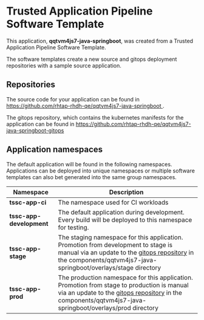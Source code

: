 # Trusted Application Pipeline Software Template

This application, **qqtvm4js7-java-springboot**, was created from a Trusted Application Pipeline Software Template.

The software templates create a new source and gitops deployment repositories with a sample source application. 

## Repositories

The source code for your application can be found in [https://github.com/rhtap-rhdh-qe/qqtvm4js7-java-springboot ](https://github.com/rhtap-rhdh-qe/qqtvm4js7-java-springboot ).
 
The gitops repository, which contains the kubernetes manifests for the application can be found in 
[https://github.com/rhtap-rhdh-qe/qqtvm4js7-java-springboot-gitops ](https://github.com/rhtap-rhdh-qe/qqtvm4js7-java-springboot-gitops ) 

## Application namespaces 

The default application will be found in the following namespaces. Applications can be deployed into unique namespaces or multiple software templates can also bet generated into the same group namespaces.  

|  Namespace   |  Description   |  
| -------- | -------- |
| **tssc-app-ci** | The namespace used for CI workloads |
| **tssc-app-development** | The default application during development. Every build will be deployed to this namespace for testing. |
| **tssc-app-stage** | The staging namespace for this application. Promotion from development to stage is manual via an update to the [gitops repository](https://github.com/rhtap-rhdh-qe/qqtvm4js7-java-springboot-gitops ) in the components/qqtvm4js7-java-springboot/overlays/stage directory |
| **tssc-app-prod** | The production namespace for this application. Promotion from stage to production is manual via an update to the [gitops repository](https://github.com/rhtap-rhdh-qe/qqtvm4js7-java-springboot-gitops ) in the components/qqtvm4js7-java-springboot/overlays/prod directory |